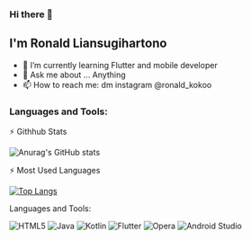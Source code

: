 ### Hi there 👋

## I'm Ronald Liansugihartono

- 🌱 I’m currently learning Flutter and mobile developer
- 💬 Ask me about ... Anything
- 📫 How to reach me: dm instagram @ronald_kokoo

### Languages and Tools:


:zap: Githhub Stats

![Anurag's GitHub stats](https://github-readme-stats.vercel.app/api?username=RonwasHere&show_icons=true&theme=radical)

:zap: Most Used Languages

[![Top Langs](https://github-readme-stats.vercel.app/api/top-langs/?username=RonwasHere&layout=compact)](https://github.com/anuraghazra/github-readme-stats)

Languages and Tools:

![HTML5](https://img.shields.io/badge/html5-%23E34F26.svg?style=for-the-badge&logo=html5&logoColor=white)
![Java](https://img.shields.io/badge/java-%23ED8B00.svg?style=for-the-badge&logo=java&logoColor=white)
![Kotlin](https://img.shields.io/badge/kotlin-%230095D5.svg?style=for-the-badge&logo=kotlin&logoColor=white)
![Flutter](https://img.shields.io/badge/Flutter-%2302569B.svg?style=for-the-badge&logo=Flutter&logoColor=white)
![Opera](https://img.shields.io/badge/Opera-FF1B2D?style=for-the-badge&logo=Opera&logoColor=white)
![Android Studio](https://img.shields.io/badge/Android%20Studio-3DDC84.svg?style=for-the-badge&logo=android-studio&logoColor=white)

